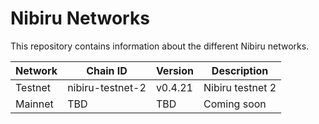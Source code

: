 # Nibiru Networks

This repository contains information about the different Nibiru networks.

| Network | Chain ID         | Version | Description      |
|---------|------------------|---------|------------------|
| Testnet | nibiru-testnet-2 | v0.4.21 | Nibiru testnet 2 |
| Mainnet | TBD              | TBD     | Coming soon      |
